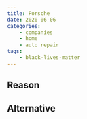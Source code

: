```yaml
---
title: Porsche 
date: 2020-06-06
categories:
    - companies
    - home
    - auto repair
tags:
    - black-lives-matter
---
```


## Reason


## Alternative

